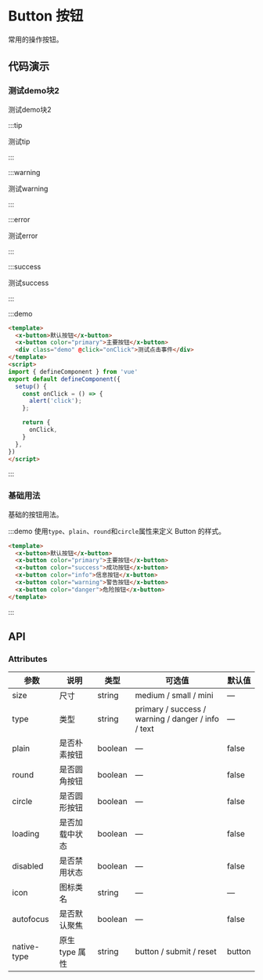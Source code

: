 # Button 按钮
常用的操作按钮。

## 代码演示

### 测试demo块2

测试demo块2

:::tip

测试tip

:::

:::warning

测试warning

:::

:::error

测试error

:::

:::success

测试success

:::

:::demo

```html
<template>
  <x-button>默认按钮</x-button>
  <x-button color="primary">主要按钮</x-button>
  <div class="demo" @click="onClick">测试点击事件</div>
</template>
<script>
import { defineComponent } from 'vue'
export default defineComponent({
  setup() {
    const onClick = () => {
      alert('click');
    };

    return {
      onClick,
    }
  },
})
</script>
```

:::

### 基础用法

基础的按钮用法。

:::demo 使用`type`、`plain`、`round`和`circle`属性来定义 Button 的样式。

```html
<template>
  <x-button>默认按钮</x-button>
  <x-button color="primary">主要按钮</x-button>
  <x-button color="success">成功按钮</x-button>
  <x-button color="info">信息按钮</x-button>
  <x-button color="warning">警告按钮</x-button>
  <x-button color="danger">危险按钮</x-button>
</template>
```
:::

## API

### Attributes
| 参数      | 说明    | 类型      | 可选值       | 默认值   |
|---------- |-------- |---------- |-------------  |-------- |
| size     | 尺寸   | string  |   medium / small / mini            |    —     |
| type     | 类型   | string    |   primary / success / warning / danger / info / text |     —    |
| plain     | 是否朴素按钮   | boolean    | — | false   |
| round     | 是否圆角按钮   | boolean    | — | false   |
| circle     | 是否圆形按钮   | boolean    | — | false   |
| loading     | 是否加载中状态   | boolean    | — | false   |
| disabled  | 是否禁用状态    | boolean   | —   | false   |
| icon  | 图标类名 | string   |  —  |  —  |
| autofocus  | 是否默认聚焦 | boolean   |  —  |  false  |
| native-type | 原生 type 属性 | string | button / submit / reset | button |
